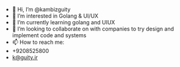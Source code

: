 - 👋 Hi, I’m @kambizguity
- 👀 I’m interested in Golang & UI/UX
- 🌱 I’m currently learning golang and UIUX
- 💞️ I’m looking to collaborate on with companies to try design and implement code and systems
- 📫 How to reach me:
-   +9208525800
-   k@guity.ir

<!---
kambizguity/kambizguity is a ✨ special ✨ repository because its `README.md` (this file) appears on your GitHub profile.
You can click the Preview link to take a look at your changes.
--->
